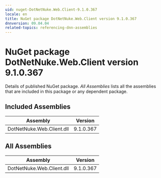 ```yaml
---
uid: nuget-DotNetNuke.Web.Client-9.1.0.367
locale: en
title: NuGet package DotNetNuke.Web.Client version 9.1.0.367
dnnversion: 09.04.04
related-topics: referencing-dnn-assemblies
---
```


# NuGet package DotNetNuke.Web.Client version 9.1.0.367
Details of published NuGet package.
*All Assemblies* lists all the assemblies that are included in this package or any dependent package.

## Included Assemblies

|Assembly|Version|
|---|---|
|DotNetNuke.Web.Client.dll|9.1.0.367|

## All Assemblies

|Assembly|Version|
|---|---|
|DotNetNuke.Web.Client.dll|9.1.0.367|

